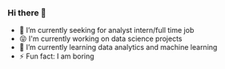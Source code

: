 ### Hi there 👋


- 🔭 I’m currently seeking for analyst intern/full time job
- 😝 I'm currently working on data science projects
- 🌱 I’m currently learning data analytics and machine learning
- ⚡ Fun fact: I am boring


